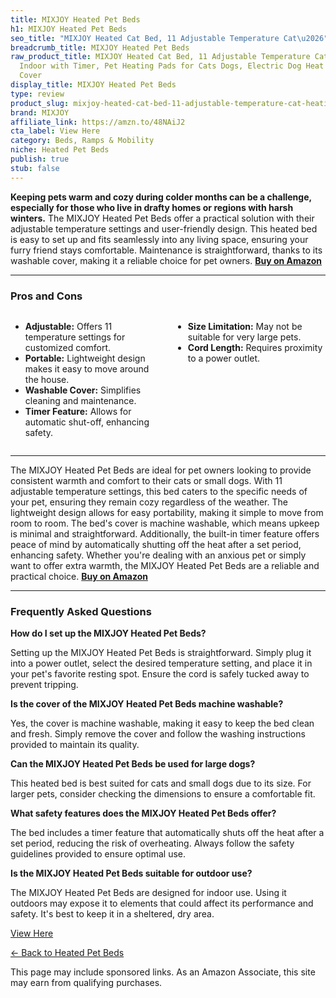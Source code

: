 ```yaml
---
title: MIXJOY Heated Pet Beds
h1: MIXJOY Heated Pet Beds
seo_title: "MIXJOY Heated Cat Bed, 11 Adjustable Temperature Cat\u2026"
breadcrumb_title: MIXJOY Heated Pet Beds
raw_product_title: MIXJOY Heated Cat Bed, 11 Adjustable Temperature Cat Heating Pad
  Indoor with Timer, Pet Heating Pads for Cats Dogs, Electric Dog Heat Pad with Washable
  Cover
display_title: MIXJOY Heated Pet Beds
type: review
product_slug: mixjoy-heated-cat-bed-11-adjustable-temperature-cat-heating-pad-indoor-d18c84c3
brand: MIXJOY
affiliate_link: https://amzn.to/48NAiJ2
cta_label: View Here
category: Beds, Ramps & Mobility
niche: Heated Pet Beds
publish: true
stub: false
---
```


<div id="intro" class="full-width">
  <p><strong>Keeping pets warm and cozy during colder months can be a challenge, especially for those who live in drafty homes or regions with harsh winters.</strong> The MIXJOY Heated Pet Beds offer a practical solution with their adjustable temperature settings and user-friendly design. This heated bed is easy to set up and fits seamlessly into any living space, ensuring your furry friend stays comfortable. Maintenance is straightforward, thanks to its washable cover, making it a reliable choice for pet owners. <a href="https://amzn.to/48NAiJ2" rel="nofollow sponsored noopener" target="_blank"><strong>Buy on Amazon</strong></a></p>
</div>

<hr />
<h3 id="pros-cons">Pros and Cons</h3>
<div class="pc-grid" style="display:grid;grid-template-columns:1fr 1fr;gap:16px;">
  <ul>
    <li><strong>Adjustable:</strong> Offers 11 temperature settings for customized comfort.</li>
    <li><strong>Portable:</strong> Lightweight design makes it easy to move around the house.</li>
    <li><strong>Washable Cover:</strong> Simplifies cleaning and maintenance.</li>
    <li><strong>Timer Feature:</strong> Allows for automatic shut-off, enhancing safety.</li>
  </ul>
  <ul>
    <li><strong>Size Limitation:</strong> May not be suitable for very large pets.</li>
    <li><strong>Cord Length:</strong> Requires proximity to a power outlet.</li>
  </ul>
</div>
<hr />

<div class="full-width">
  <p>The MIXJOY Heated Pet Beds are ideal for pet owners looking to provide consistent warmth and comfort to their cats or small dogs. With 11 adjustable temperature settings, this bed caters to the specific needs of your pet, ensuring they remain cozy regardless of the weather. The lightweight design allows for easy portability, making it simple to move from room to room. The bed's cover is machine washable, which means upkeep is minimal and straightforward. Additionally, the built-in timer feature offers peace of mind by automatically shutting off the heat after a set period, enhancing safety. Whether you're dealing with an anxious pet or simply want to offer extra warmth, the MIXJOY Heated Pet Beds are a reliable and practical choice. <a href="https://amzn.to/48NAiJ2" rel="nofollow sponsored noopener" target="_blank"><strong>Buy on Amazon</strong></a></p>
</div>

<hr />
<h3 id="faqs">Frequently Asked Questions</h3>

<p><strong>How do I set up the MIXJOY Heated Pet Beds?</strong></p>
<p>Setting up the MIXJOY Heated Pet Beds is straightforward. Simply plug it into a power outlet, select the desired temperature setting, and place it in your pet's favorite resting spot. Ensure the cord is safely tucked away to prevent tripping.</p>

<p><strong>Is the cover of the MIXJOY Heated Pet Beds machine washable?</strong></p>
<p>Yes, the cover is machine washable, making it easy to keep the bed clean and fresh. Simply remove the cover and follow the washing instructions provided to maintain its quality.</p>

<p><strong>Can the MIXJOY Heated Pet Beds be used for large dogs?</strong></p>
<p>This heated bed is best suited for cats and small dogs due to its size. For larger pets, consider checking the dimensions to ensure a comfortable fit.</p>

<p><strong>What safety features does the MIXJOY Heated Pet Beds offer?</strong></p>
<p>The bed includes a timer feature that automatically shuts off the heat after a set period, reducing the risk of overheating. Always follow the safety guidelines provided to ensure optimal use.</p>

<p><strong>Is the MIXJOY Heated Pet Beds suitable for outdoor use?</strong></p>
<p>The MIXJOY Heated Pet Beds are designed for indoor use. Using it outdoors may expose it to elements that could affect its performance and safety. It's best to keep it in a sheltered, dry area.</p>
<p><a class="btn" href="https://amzn.to/48NAiJ2" target="_blank" rel="nofollow sponsored noopener">View Here</a></p>
<p><a href="/roundups/beds-ramps-mobility/heated-pet-beds/">← Back to Heated Pet Beds</a></p>
<aside class="disclosure">This page may include sponsored links. As an Amazon Associate, this site may earn from qualifying purchases.</aside>
